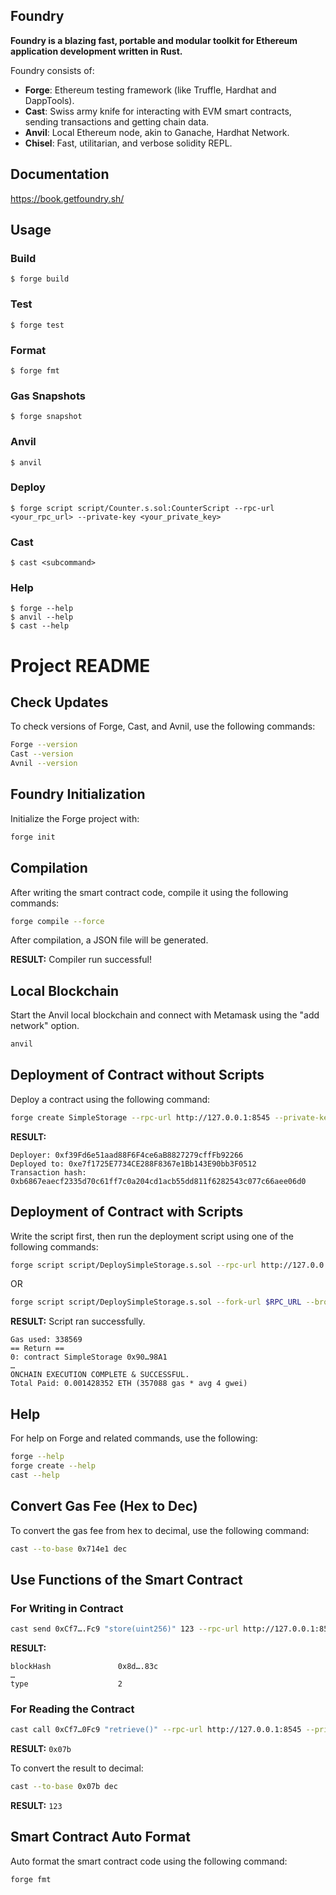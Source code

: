 ## Foundry

**Foundry is a blazing fast, portable and modular toolkit for Ethereum application development written in Rust.**

Foundry consists of:

- **Forge**: Ethereum testing framework (like Truffle, Hardhat and DappTools).
- **Cast**: Swiss army knife for interacting with EVM smart contracts, sending transactions and getting chain data.
- **Anvil**: Local Ethereum node, akin to Ganache, Hardhat Network.
- **Chisel**: Fast, utilitarian, and verbose solidity REPL.

## Documentation

https://book.getfoundry.sh/

## Usage

### Build

```shell
$ forge build
```

### Test

```shell
$ forge test
```

### Format

```shell
$ forge fmt
```

### Gas Snapshots

```shell
$ forge snapshot
```

### Anvil

```shell
$ anvil
```

### Deploy

```shell
$ forge script script/Counter.s.sol:CounterScript --rpc-url <your_rpc_url> --private-key <your_private_key>
```

### Cast

```shell
$ cast <subcommand>
```

### Help

```shell
$ forge --help
$ anvil --help
$ cast --help
```

# Project README

## Check Updates

To check versions of Forge, Cast, and Avnil, use the following commands:

```bash
Forge --version
Cast --version
Avnil --version
```

## Foundry Initialization

Initialize the Forge project with:

```bash
forge init
```

## Compilation

After writing the smart contract code, compile it using the following commands:

```bash
forge compile --force
```

After compilation, a JSON file will be generated.

**RESULT:** Compiler run successful!

## Local Blockchain

Start the Anvil local blockchain and connect with Metamask using the "add network" option.

```bash
anvil
```

## Deployment of Contract without Scripts

Deploy a contract using the following command:

```bash
forge create SimpleStorage --rpc-url http://127.0.0.1:8545 --private-key 0xac09a…974b
```

**RESULT:**

```
Deployer: 0xf39Fd6e51aad88F6F4ce6aB8827279cffFb92266
Deployed to: 0xe7f1725E7734CE288F8367e1Bb143E90bb3F0512
Transaction hash: 0xb6867eaecf2335d70c61ff7c0a204cd1acb55dd811f6282543c077c66aee06d0
```

## Deployment of Contract with Scripts

Write the script first, then run the deployment script using one of the following commands:

```bash
forge script script/DeploySimpleStorage.s.sol --rpc-url http://127.0.0.1:8545 --broadcast --private-key 0xac0….2ff80
```

OR

```bash
forge script script/DeploySimpleStorage.s.sol --fork-url $RPC_URL --broadcast --private-key $PRIVATE_KEY
```

**RESULT:** Script ran successfully.

```
Gas used: 338569
== Return ==
0: contract SimpleStorage 0x90…98A1
…
ONCHAIN EXECUTION COMPLETE & SUCCESSFUL.
Total Paid: 0.001428352 ETH (357088 gas * avg 4 gwei)
```

## Help

For help on Forge and related commands, use the following:

```bash
forge --help
forge create --help
cast --help
```

## Convert Gas Fee (Hex to Dec)

To convert the gas fee from hex to decimal, use the following command:

```bash
cast --to-base 0x714e1 dec
```

## Use Functions of the Smart Contract

### For Writing in Contract

```bash
cast send 0xCf7….Fc9 "store(uint256)" 123 --rpc-url http://127.0.0.1:8545 --private-key 0xac….ff80
```

**RESULT:**

```
blockHash               0x8d….83c
…
type                    2
```

### For Reading the Contract

```bash
cast call 0xCf7…0Fc9 "retrieve()" --rpc-url http://127.0.0.1:8545 --private-key 0xac09…f80
```

**RESULT:** `0x07b`

To convert the result to decimal:

```bash
cast --to-base 0x07b dec
```

**RESULT:** `123`

## Smart Contract Auto Format

Auto format the smart contract code using the following command:

```bash
forge fmt
```
